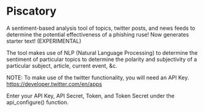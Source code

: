 # Piscatory
A sentiment-based analysis tool of topics, twitter posts, and news feeds to determine the potential effectiveness of a phishing ruse! Now generates starter text! (EXPERIMENTAL) 

The tool makes use of NLP (Natural Language Processing) to determine the sentiment of particular topics to determine the polarity and subjectivity of a particular subject, article, current event, &c.

NOTE: To make use of the twitter functionality, you will need an API Key.
https://developer.twitter.com/en/apps

Enter your API Key, API Secret, Token, and Token Secret under the api_configure() function.
